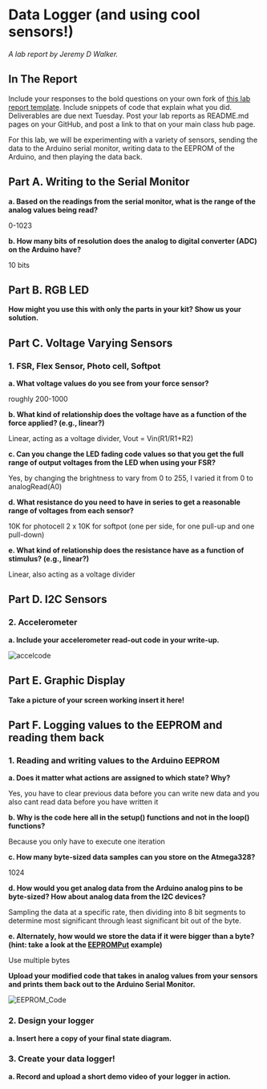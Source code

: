 # Data Logger (and using cool sensors!)

*A lab report by Jeremy D Walker.*

## In The Report

Include your responses to the bold questions on your own fork of [this lab report template](https://github.com/FAR-Lab/IDD-Fa18-Lab2). Include snippets of code that explain what you did. Deliverables are due next Tuesday. Post your lab reports as README.md pages on your GitHub, and post a link to that on your main class hub page.

For this lab, we will be experimenting with a variety of sensors, sending the data to the Arduino serial monitor, writing data to the EEPROM of the Arduino, and then playing the data back.

## Part A.  Writing to the Serial Monitor
 
**a. Based on the readings from the serial monitor, what is the range of the analog values being read?**

0-1023
 
**b. How many bits of resolution does the analog to digital converter (ADC) on the Arduino have?**

10 bits

## Part B. RGB LED

**How might you use this with only the parts in your kit? Show us your solution.**

## Part C. Voltage Varying Sensors 
 
### 1. FSR, Flex Sensor, Photo cell, Softpot

**a. What voltage values do you see from your force sensor?**

roughly 200-1000

**b. What kind of relationship does the voltage have as a function of the force applied? (e.g., linear?)**

Linear, acting as a voltage divider, Vout = Vin(R1/R1+R2)

**c. Can you change the LED fading code values so that you get the full range of output voltages from the LED when using your FSR?**

Yes, by changing the brightness to vary from 0 to 255, I varied it from 0 to analogRead(A0)

**d. What resistance do you need to have in series to get a reasonable range of voltages from each sensor?**

10K for photocell
2 x 10K for softpot (one per side, for one pull-up and one pull-down)

**e. What kind of relationship does the resistance have as a function of stimulus? (e.g., linear?)**

Linear, also acting as a voltage divider

## Part D. I2C Sensors

### 2. Accelerometer
 
**a. Include your accelerometer read-out code in your write-up.**

![accelcode](https://github.com/jwalker34/Interactive-Lab-Hub/blob/master/Lab_3/Screen%20Shot%202019-09-21%20at%203.59.13%20PM.png)

## Part E. Graphic Display

**Take a picture of your screen working insert it here!**

## Part F. Logging values to the EEPROM and reading them back
 
### 1. Reading and writing values to the Arduino EEPROM

**a. Does it matter what actions are assigned to which state? Why?**

Yes, you have to clear previous data before you can write new data and you also cant read data before you have written it

**b. Why is the code here all in the setup() functions and not in the loop() functions?**

Because you only have to execute one iteration

**c. How many byte-sized data samples can you store on the Atmega328?**

1024

**d. How would you get analog data from the Arduino analog pins to be byte-sized? How about analog data from the I2C devices?**

Sampling the data at a specific rate, then dividing into 8 bit segments to determine most significant through least significant bit out of the byte.

**e. Alternately, how would we store the data if it were bigger than a byte? (hint: take a look at the [EEPROMPut](https://www.arduino.cc/en/Reference/EEPROMPut) example)**

Use multiple bytes

**Upload your modified code that takes in analog values from your sensors and prints them back out to the Arduino Serial Monitor.**

![EEPROM_Code](https://github.com/jwalker34/Interactive-Lab-Hub/blob/master/Lab_3/Screen%20Shot%202019-09-25%20at%206.23.38%20PM.png)

### 2. Design your logger
 
**a. Insert here a copy of your final state diagram.**

### 3. Create your data logger!
 
**a. Record and upload a short demo video of your logger in action.**
